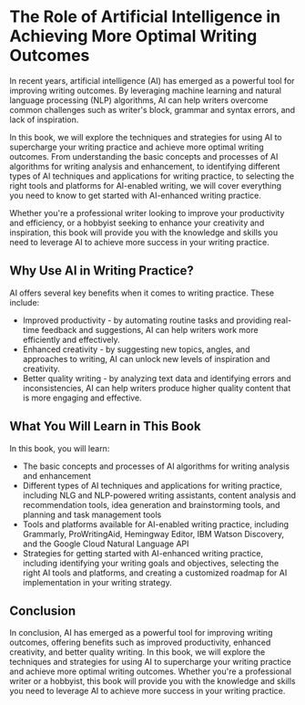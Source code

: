 The Role of Artificial Intelligence in Achieving More Optimal Writing Outcomes
=======================================================================================================

In recent years, artificial intelligence (AI) has emerged as a powerful tool for improving writing outcomes. By leveraging machine learning and natural language processing (NLP) algorithms, AI can help writers overcome common challenges such as writer's block, grammar and syntax errors, and lack of inspiration.

In this book, we will explore the techniques and strategies for using AI to supercharge your writing practice and achieve more optimal writing outcomes. From understanding the basic concepts and processes of AI algorithms for writing analysis and enhancement, to identifying different types of AI techniques and applications for writing practice, to selecting the right tools and platforms for AI-enabled writing, we will cover everything you need to know to get started with AI-enhanced writing practice.

Whether you're a professional writer looking to improve your productivity and efficiency, or a hobbyist seeking to enhance your creativity and inspiration, this book will provide you with the knowledge and skills you need to leverage AI to achieve more success in your writing practice.

Why Use AI in Writing Practice?
-------------------------------

AI offers several key benefits when it comes to writing practice. These include:

* Improved productivity - by automating routine tasks and providing real-time feedback and suggestions, AI can help writers work more efficiently and effectively.
* Enhanced creativity - by suggesting new topics, angles, and approaches to writing, AI can unlock new levels of inspiration and creativity.
* Better quality writing - by analyzing text data and identifying errors and inconsistencies, AI can help writers produce higher quality content that is more engaging and effective.

What You Will Learn in This Book
--------------------------------

In this book, you will learn:

* The basic concepts and processes of AI algorithms for writing analysis and enhancement
* Different types of AI techniques and applications for writing practice, including NLG and NLP-powered writing assistants, content analysis and recommendation tools, idea generation and brainstorming tools, and planning and task management tools
* Tools and platforms available for AI-enabled writing practice, including Grammarly, ProWritingAid, Hemingway Editor, IBM Watson Discovery, and the Google Cloud Natural Language API
* Strategies for getting started with AI-enhanced writing practice, including identifying your writing goals and objectives, selecting the right AI tools and platforms, and creating a customized roadmap for AI implementation in your writing strategy.

Conclusion
----------

In conclusion, AI has emerged as a powerful tool for improving writing outcomes, offering benefits such as improved productivity, enhanced creativity, and better quality writing. In this book, we will explore the techniques and strategies for using AI to supercharge your writing practice and achieve more optimal writing outcomes. Whether you're a professional writer or a hobbyist, this book will provide you with the knowledge and skills you need to leverage AI to achieve more success in your writing practice.
